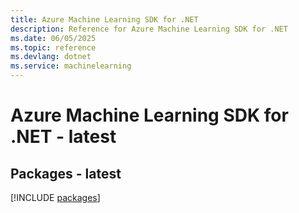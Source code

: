 ```yaml
---
title: Azure Machine Learning SDK for .NET
description: Reference for Azure Machine Learning SDK for .NET
ms.date: 06/05/2025
ms.topic: reference
ms.devlang: dotnet
ms.service: machinelearning
---
```

# Azure Machine Learning SDK for .NET - latest
## Packages - latest
[!INCLUDE [packages](machine-learning-index.md)]